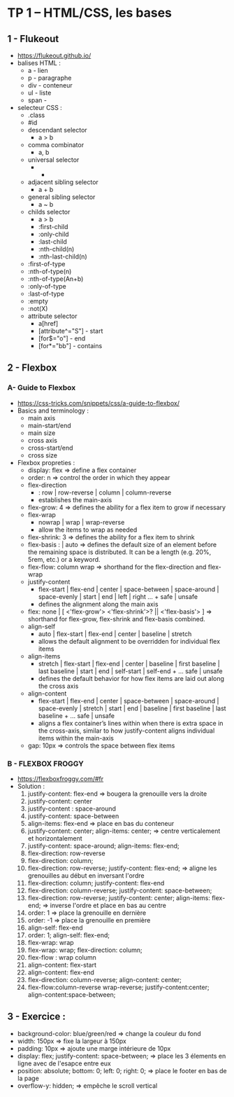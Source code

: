 # TP 1 – HTML/CSS, les bases

## 1 - Flukeout
- https://flukeout.github.io/
- balises HTML :
  - a - lien
  - p - paragraphe
  - div - conteneur
  - ul - liste
  - span -
- selecteur CSS :
  - .class
  - #id
  -  descendant selector 
     - a > b
  - comma combinator
    - a, b
  - universal selector
    - *
  - adjacent sibling selector
    - a + b
  - general sibling selector
    - a ~ b
  - childs selector 
    - a > b
    - :first-child
    - :only-child
    - :last-child
    - :nth-child(n)
    - :nth-last-child(n)
  - :first-of-type
  - :nth-of-type(n)
  - :nth-of-type(An+b)
  - :only-of-type
  - :last-of-type
  - :empty
  - :not(X)
  - attribute selector
    - a[href]
    - [attribute^="S"] - start
    - [for$="o"] - end
    - [for*="bb"] - contains

## 2 - Flexbox

### A- Guide to Flexbox
- https://css-tricks.com/snippets/css/a-guide-to-flexbox/
- Basics and terminology :
  - main axis
  - main-start/end
  - main size
  - cross axis
  - cross-start/end
  - cross size
- Flexbox propreties :
  - display: flex => define a flex container
  - order: n => control the order in which they appear
  - flex-direction
    - : row | row-reverse | column | column-reverse
    - establishes the main-axis
  - flex-grow: 4 => defines the ability for a flex item to grow if necessary
  - flex-wrap
    - nowrap | wrap | wrap-reverse
    - allow the items to wrap as needed
  - flex-shrink: 3 => defines the ability for a flex item to shrink
  - flex-basis : | auto => defines the default size of an element before the remaining space is distributed. It can be a length (e.g. 20%, 5rem, etc.) or a keyword.
  - flex-flow: column wrap => shorthand for the flex-direction and flex-wrap
  - justify-content
    - flex-start | flex-end | center | space-between | space-around | space-evenly | start | end | left | right ... + safe | unsafe
    - defines the alignment along the main axis
  - flex: none | [ <'flex-grow'> <'flex-shrink'>? || <'flex-basis'> ] => shorthand for flex-grow, flex-shrink and flex-basis combined.
  - align-self
    - auto | flex-start | flex-end | center | baseline | stretch
    - allows the default alignment to be overridden for individual flex items
  - align-items
    - stretch | flex-start | flex-end | center | baseline | first baseline | last baseline | start | end | self-start | self-end + ... safe | unsafe
    - defines the default behavior for how flex items are laid out along the cross axis
  - align-content
    - flex-start | flex-end | center | space-between | space-around | space-evenly | stretch | start | end | baseline | first baseline | last baseline + ... safe | unsafe
    - aligns a flex container’s lines within when there is extra space in the cross-axis, similar to how justify-content aligns individual items within the main-axis
  - gap: 10px => controls the space between flex items

### B - FLEXBOX FROGGY
- https://flexboxfroggy.com/#fr
- Solution :
  1. justify-content: flex-end => bougera la grenouille vers la droite
  2. justify-content: center
  3. justify-content : space-around
  4. justify-content: space-between
  5. align-items: flex-end => place en bas du conteneur
  6. justify-content: center; align-items: center; 
   => centre verticalement et horizontalement
  7. justify-content: space-around; align-items: flex-end;
  8. flex-direction: row-reverse
  9. flex-direction: column;
  10. flex-direction: row-reverse; justify-content: flex-end;
   => aligne les grenouilles au début en inversant l'ordre
  11. flex-direction: column; justify-content: flex-end
  12. flex-direction: column-reverse; justify-content: space-between;
  13. flex-direction: row-reverse; justify-content: center; align-items: flex-end;
   => inverse l'ordre et place en bas au centre
  14. order: 1 => place la grenouille en dernière
  15. order: -1 => place la grenouille en première
  16. align-self: flex-end
  17. order: 1; align-self: flex-end;
  18. flex-wrap: wrap
  19. flex-wrap: wrap; flex-direction: column;
  20. flex-flow : wrap column
  21. align-content: flex-start
  22. align-content: flex-end
  23. flex-direction: column-reverse; align-content: center;
  24. flex-flow:column-reverse wrap-reverse; justify-content:center; align-content:space-between;

## 3 - Exercice :
- background-color: blue/green/red => change la couleur du fond
- width: 150px => fixe la largeur à 150px
- padding: 10px => ajoute une marge intérieure de 10px
- display: flex; justify-content: space-between; => place les 3 élements en ligne avec de l'esapce entre eux
- position: absolute; bottom: 0; left: 0; right: 0; => place le footer en bas de la page
- overflow-y: hidden; => empêche le scroll vertical


